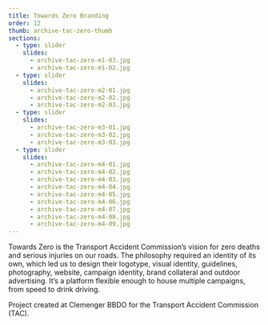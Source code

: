 ```yaml
---
title: Towards Zero Branding
order: 12
thumb: archive-tac-zero-thumb
sections:
  - type: slider
    slides:
      - archive-tac-zero-m1-03.jpg
      - archive-tac-zero-m1-02.jpg
  - type: slider
    slides:
      - archive-tac-zero-m2-01.jpg
      - archive-tac-zero-m2-02.jpg
      - archive-tac-zero-m2-03.jpg
  - type: slider
    slides:
      - archive-tac-zero-m3-01.jpg
      - archive-tac-zero-m3-02.jpg
      - archive-tac-zero-m3-03.jpg
  - type: slider
    slides:
      - archive-tac-zero-m4-01.jpg
      - archive-tac-zero-m4-02.jpg
      - archive-tac-zero-m4-03.jpg
      - archive-tac-zero-m4-04.jpg
      - archive-tac-zero-m4-05.jpg
      - archive-tac-zero-m4-06.jpg
      - archive-tac-zero-m4-07.jpg
      - archive-tac-zero-m4-08.jpg
      - archive-tac-zero-m4-09.jpg
---
```

Towards Zero is the Transport Accident Commission’s vision for zero deaths and serious injuries on our roads. The philosophy required an identity of its own, which led us to design their logotype, visual identity, guidelines, photography, website, campaign identity, brand collateral and outdoor advertising. It’s a platform flexible enough to house multiple campaigns, from speed to drink driving.

Project created at Clemenger BBDO for the Transport Accident Commission (TAC).
